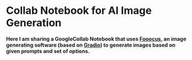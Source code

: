 # Collab Notebook for AI Image Generation
**Here I am sharing a GoogleCollab Notebook that uses [Fooocus](https://github.com/lllyasviel/Fooocus), an image generating software (based on [Gradio](https://www.gradio.app/)) to generate images based on given prompts and set of options.**
